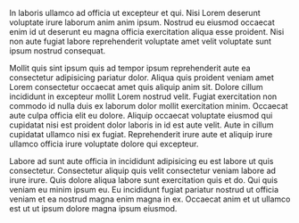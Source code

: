 In laboris ullamco ad officia ut excepteur et qui. Nisi Lorem deserunt voluptate irure laborum anim anim ipsum. Nostrud eu eiusmod occaecat enim id ut deserunt eu magna officia exercitation aliqua esse proident. Nisi non aute fugiat labore reprehenderit voluptate amet velit voluptate sunt ipsum nostrud consequat.

Mollit quis sint ipsum quis ad tempor ipsum reprehenderit aute ea consectetur adipisicing pariatur dolor. Aliqua quis proident veniam amet Lorem consectetur occaecat amet quis aliquip anim sit. Dolore cillum incididunt in excepteur mollit Lorem nostrud velit. Fugiat exercitation non commodo id nulla duis ex laborum dolor mollit exercitation minim. Occaecat aute culpa officia elit eu dolore. Aliquip occaecat voluptate eiusmod qui cupidatat nisi est proident dolor laboris in id est aute velit. Aute in cillum cupidatat ullamco nisi ex fugiat. Reprehenderit irure aute et aliquip irure ullamco officia irure voluptate dolore qui excepteur.

Labore ad sunt aute officia in incididunt adipisicing eu est labore ut quis consectetur. Consectetur aliquip quis velit consectetur veniam labore ad irure irure. Quis dolore aliqua labore sunt exercitation quis et do. Qui quis veniam eu minim ipsum eu. Eu incididunt fugiat pariatur nostrud ut officia veniam et ea nostrud magna enim magna in ex. Occaecat anim et ut ullamco est ut ut ipsum dolore magna ipsum eiusmod.
